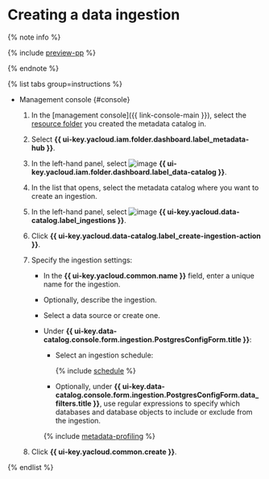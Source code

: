 # Creating a data ingestion


{% note info %}

{% include [preview-pp](../../../_includes/preview-pp.md) %}

{% endnote %}


{% list tabs group=instructions %}

- Management console {#console}

  1. In the [management console]({{ link-console-main }}), select the [resource folder](../../../resource-manager/concepts/resources-hierarchy.md#folder) you created the metadata catalog in.
  1. Select **{{ ui-key.yacloud.iam.folder.dashboard.label_metadata-hub }}**.
  1. In the left-hand panel, select ![image](../../../_assets/console-icons/folder-magnifier.svg) **{{ ui-key.yacloud.iam.folder.dashboard.label_data-catalog }}**.
  1. In the list that opens, select the metadata catalog where you want to create an ingestion.
  1. In the left-hand panel, select ![image](../../../_assets/console-icons/arrow-up-from-square.svg) **{{ ui-key.yacloud.data-catalog.label_ingestions }}**.
  1. Click **{{ ui-key.yacloud.data-catalog.label_create-ingestion-action }}**.
  1. Specify the ingestion settings:

      * In the **{{ ui-key.yacloud.common.name }}** field, enter a unique name for the ingestion.
      * Optionally, describe the ingestion.
      * Select a data source or create one.
      * Under **{{ ui-key.data-catalog.console.form.ingestion.PostgresConfigForm.title }}**:

         * Select an ingestion schedule:

            {% include [schedule](../../../_includes/metadata-hub/schedule-ingestion.md) %}

         * Optionally, under **{{ ui-key.data-catalog.console.form.ingestion.PostgresConfigForm.data_filters.title }}**, use regular expressions to specify which databases and database objects to include or exclude from the ingestion.

         {% include [metadata-profiling](../../../_includes/metadata-hub/metadata-profiling.md) %}

  1. Click **{{ ui-key.yacloud.common.create }}**.

{% endlist %}
